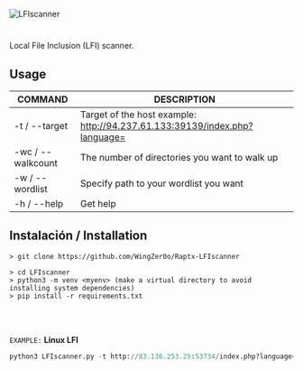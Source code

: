![LFIscanner](https://user-images.githubusercontent.com/75953873/177439268-5a14bd8b-c2ce-4ba1-98a8-e014bd9e0829.png)

<h1 align="center"></h1>

Local File Inclusion (LFI) scanner.

## Usage
| COMMAND | DESCRIPTION |
| ------------- | ------------- |
| -t / --target | Target of the host example: http://94.237.61.133:39139/index.php?language= |
| -wc / --walkcount | The number of directories you want to walk up |
| -w / --wordlist | Specify path to your wordlist you want
| -h / --help | Get help |

## Instalación / Installation
```
> git clone https://github.com/WingZer0o/Raptx-LFIscanner

> cd LFIscanner
> python3 -m venv <myenv> (make a virtual directory to avoid installing system dependencies)   
> pip install -r requirements.txt
```

</br>

</br>


`EXAMPLE:` **Linux LFI**
```python
python3 LFIscanner.py -t http://83.136.253.25:53734/index.php?language= -wc 5 -w ~/Tools/Raptx-LFIscanner/payloads/linux.txt
```